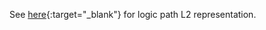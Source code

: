 See [here](https://cancerscreeningcds.github.io/CDC-Colorectal-Cancer-Screening-CDS-L2/pagecontent/ScreeningEligible){:target="_blank"} for logic path L2 representation. 